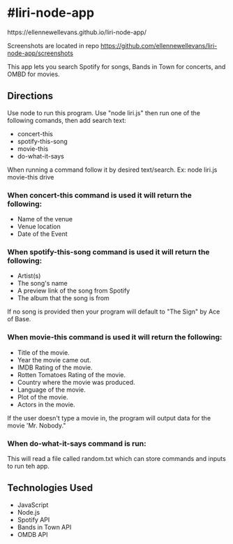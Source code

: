 <h1>#liri-node-app</h1>
https://ellennewellevans.github.io/liri-node-app/

Screenshots are located in repo https://github.com/ellennewellevans/liri-node-app/screenshots

This app lets you search Spotify for songs, Bands in Town for concerts, and OMBD for movies.

<h2>Directions</h2>
Use node to run this program. Use "node liri.js" then run one of the following comands, then add search text:
<ul>
<li>concert-this</li>
<li>spotify-this-song</li>
<li>movie-this</li>
<li>do-what-it-says</li>
</ul>
When running a command follow it by desired text/search.
Ex: node liri.js movie-this drive

<h3>When concert-this command is used it will return the following:</h3>
<ul>
<li>Name of the venue</li>
<li>Venue location</li>
<li>Date of the Event</li>
</ul>


<h3>When spotify-this-song command is used it will return the following:</h3>
<ul>
<li>Artist(s)</li>
<li>The song's name</li>
<li>A preview link of the song from Spotify</li>
<li>The album that the song is from</li>
</ul>


If no song is provided then your program will default to "The Sign" by Ace of Base.

<h3>When movie-this command is used it will return the following:</h3>
<ul>
<li>Title of the movie.</li>
<li>Year the movie came out.</li>
<li>IMDB Rating of the movie.</li>
<li>Rotten Tomatoes Rating of the movie.</li>
<li>Country where the movie was produced.</li>
<li>Language of the movie.</li>
<li>Plot of the movie.</li>
<li>Actors in the movie.</li>
</ul>


If the user doesn't type a movie in, the program will output data for the movie 'Mr. Nobody."
 
<h3>When do-what-it-says command is run:</h3>

This will read a file called random.txt which can store commands and inputs to run teh app.

<h2>Technologies Used</h2>
<ul>
<li>JavaScript</li>
<li>Node.js</li>
<li>Spotify API</li>
<li>Bands in Town API</li>
<li>OMDB API</li>
</ul>
